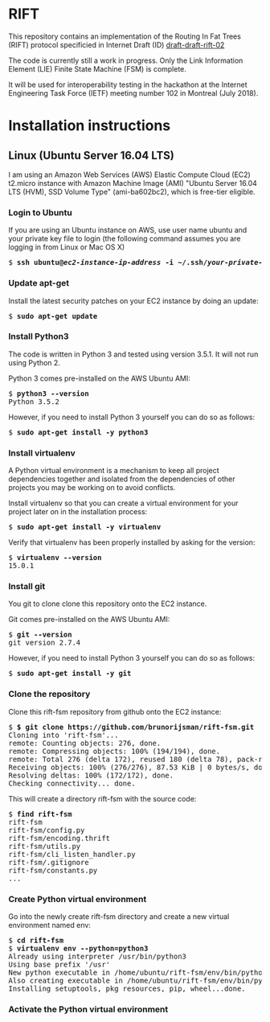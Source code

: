 # RIFT

This repository contains an implementation of the Routing In Fat Trees (RIFT) protocol specificied in Internet Draft (ID)
[draft-draft-rift-02](https://tools.ietf.org/html/draft-ietf-rift-rift-02)

The code is currently still a work in progress. Only the Link Information Element (LIE) Finite State Machine (FSM) is complete.

It will be used for interoperability testing in the hackathon at the Internet Engineering Task Force (IETF) meeting number 102 in Montreal (July 2018).

# Installation instructions

## Linux (Ubuntu Server 16.04 LTS)

I am using an Amazon Web Services (AWS) Elastic Compute Cloud (EC2) t2.micro instance with Amazon Machine Image (AMI) "Ubuntu Server 16.04 LTS (HVM), SSD Volume Type" (ami-ba602bc2), which is free-tier eligible.

### Login to Ubuntu

If you are using an Ubuntu instance on AWS, use user name ubuntu and your private key file to login (the following command assumes you are logging in from Linux or Mac OS X)

<pre>
$ <b>ssh ubuntu@<i>ec2-instance-ip-address</i> -i ~/.ssh/<i>your-private-key-file</i>.pem</b> 
</pre>

### Update apt-get

Install the latest security patches on your EC2 instance by doing an update:

<pre>
$ <b>sudo apt-get update</b>
</pre>

### Install Python3

The code is written in Python 3 and tested using version 3.5.1. It will not run using Python 2.

Python 3 comes pre-installed on the AWS Ubuntu AMI:

<pre>
$ <b>python3 --version</b>
Python 3.5.2
</pre>

However, if you need to install Python 3 yourself you can do so as follows:

<pre>
$ <b>sudo apt-get install -y python3</b>
</pre>

### Install virtualenv

A Python virtual environment is a mechanism to keep all project dependencies together and isolated from the dependencies of other projects you may be working on to avoid conflicts.

Install virtualenv so that you can create a virtual environment for your project later on in the installation process:

<pre>
$ <b>sudo apt-get install -y virtualenv</b>
</pre>

Verify that virtualenv has been properly installed by asking for the version:

<pre>
$ <b>virtualenv --version</b>
15.0.1
</pre>

### Install git

You git to clone clone this repository onto the EC2 instance.

Git comes pre-installed on the AWS Ubuntu AMI:

<pre>
$ <b>git --version</b>
git version 2.7.4
</pre>

However, if you need to install Python 3 yourself you can do so as follows:

<pre>
$ <b>sudo apt-get install -y git</b>
</pre>

### Clone the repository

Clone this rift-fsm repository from github onto the EC2 instance:

<pre>
$ <b>$ git clone https://github.com/brunorijsman/rift-fsm.git</b>
Cloning into 'rift-fsm'...
remote: Counting objects: 276, done.
remote: Compressing objects: 100% (194/194), done.
remote: Total 276 (delta 172), reused 180 (delta 78), pack-reused 0
Receiving objects: 100% (276/276), 87.53 KiB | 0 bytes/s, done.
Resolving deltas: 100% (172/172), done.
Checking connectivity... done.
</pre>

This will create a directory rift-fsm with the source code:

<pre>
$ <b>find rift-fsm</b>
rift-fsm
rift-fsm/config.py
rift-fsm/encoding.thrift
rift-fsm/utils.py
rift-fsm/cli_listen_handler.py
rift-fsm/.gitignore
rift-fsm/constants.py
...
</pre>

### Create Python virtual environment

Go into the newly create rift-fsm directory and create a new virtual environment named env:

<pre>
$ <b>cd rift-fsm</b>
$ <b>virtualenv env --python=python3</b>
Already using interpreter /usr/bin/python3
Using base prefix '/usr'
New python executable in /home/ubuntu/rift-fsm/env/bin/python3
Also creating executable in /home/ubuntu/rift-fsm/env/bin/python
Installing setuptools, pkg_resources, pip, wheel...done.
</pre>

### Activate the Python virtual environment